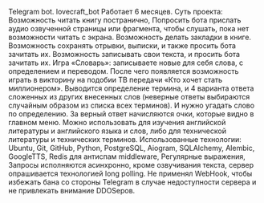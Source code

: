 Telegram bot. lovecraft_bot
Работает 6 месяцев.
Суть проекта: 
Возможность читать книгу постранично, 
Попросить бота прислать аудио озвученной страницы или фрагмента, чтобы слушать, пока нет возможности читать с экрана.
Возможность делать закладки в книге.
Возможность сохранять отрывки, выписки, и также просить бота зачитать их.
Возможность записывать свои текста, и просить бота зачитать их.
Игра «Словарь»: записываете новые для себя слова, с определением и переводом. После чего появляется возможность играть в викторину на подобии ТВ передачи «Кто хочет стать миллионером». Выводится определение термина, и 4 варианта ответа сложенных из других внесенных слов (неверные ответы выбираются случайным образом из списка всех терминов). И нужно угадать слово по определению. За верный ответ начисляются очки, которые видно в главном меню.
Можно использовать для изучения английской литературы и английского языка и слов, либо для технической литературы и технических терминов.
Использованные технологии: Ubuntu, Git, GitHub, Python, PostgreSQL, Aiogram, SQLAlchemy, Alembic, GoogleTTS, Redis для антиспам middleware, Регулярные выражения, Запросы исполняются асинхронно, кроме озвучивания текста, сервер опрашивается технологией long polling. Не применял WebHook, чтобы избежать бана со стороны Telegram в случае недоступности сервера и не привлекать внимание DDOSеров.
